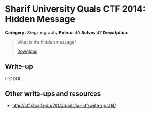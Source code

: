 # Sharif University Quals CTF 2014: Hidden Message

**Category:** Steganography
**Points:** 40
**Solves** 47
**Description:**

> What is the hidden message?
>
> [Download](hidden-message.pcap)

## Write-up

(TODO)

## Other write-ups and resources

* <http://ctf.sharif.edu/2014/quals/su-ctf/write-ups/14/>
